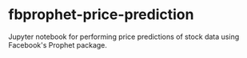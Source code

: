 # fbprophet-price-prediction
Jupyter notebook for performing price predictions of stock data using Facebook's Prophet package. 
